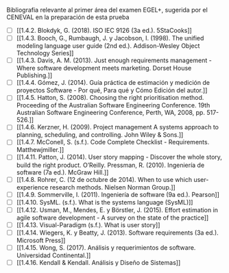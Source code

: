 Bibliografia relevante al primer área del examen EGEL+, sugerida por el CENEVAL en la preparación de esta prueba

- [ ] [[1.4.2. Blokdyk, G. (2018). ISO IEC 9126 (3a ed.). 5StaCooks]]
- [ ] [[1.4.3. Booch, G., Rumbaugh, J. y Jacobson, I. (1998). The unified modeling language user guide (2nd ed.). Addison-Wesley Object Technology Series]]
- [ ] [[1.4.3. Davis, A. M. (2013). Just enough requirements management - Where software development meets marketing. Dorset House Publishing.]]
- [ ] [[1.4.4. Gómez, J. (2014). Guía práctica de estimación y medición de proyectos Software - Por qué, Para qué y Cómo Edición del autor.]]
- [ ] [[1.4.5. Hatton, S. (2008). Choosing the right prioritisation method. Proceeding of the Australian Software Engineering Conference. 19th Australian Software Engineering Conference, Perth, WA, 2008, pp. 517-526.]]
- [ ] [[1.4.6. Kerzner, H. (2009). Project management  A systems approach to planning, scheduling, and controlling. John Wiley & Sons.]]
- [ ] [[1.4.7. McConell, S. (s.f.). Code Complete Checklist - Requirements. Matthewjmiller.]]
- [ ] [[1.4.11. Patton, J. (2014). User story mapping - Discover the whole story, build the right product. O’Reilly. Pressman, R. (2010). Ingeniería de software (7a ed.). McGraw Hill.]]
- [ ] [[1.4.8. Rohrer, C. (12 de octubre de 2014). When to use which user-experience research methods. Nielsen Norman Group.]]
- [ ] [[1.4.9. Sommerville, I. (2011). Ingeniería de software (9a ed.). Pearson]]
- [ ] [[1.4.10. SysML. (s.f.). What is the systems language (SysML)]]
- [ ] [[1.4.12. Usman, M., Mendes, E. y Börstler, J. (2015). Effort estimation in agile software development - A survey on the state of the practice]]
- [ ] [[1.4.13. Visual-Paradigm (s.f.). What is user story]]
- [ ] [[1.4.14. Wiegers, K. y Beatty, J. (2013). Software requirements (3a ed.). Microsoft Press]]
- [ ] [[1.4.15. Wong, S. (2017). Análisis y requerimientos de software. Universidad Continental.]]
- [ ] [[1.4.16. Kendall & Kendall. Análisis y Diseño de Sistemas]]
